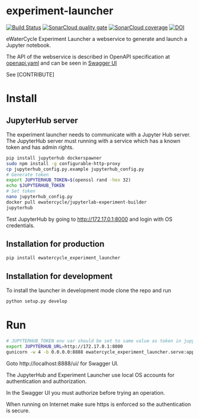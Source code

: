 # experiment-launcher

[![Build Status](https://travis-ci.org/eWaterCycle/experiment-launcher.svg?branch=master)](https://travis-ci.org/eWaterCycle/experiment-launcher)
[![SonarCloud quality gate](https://sonarcloud.io/api/project_badges/measure?project=experiment-launcher&metric=alert_status)](https://sonarcloud.io/dashboard?id=experiment-launcher)
[![SonarCloud coverage](https://sonarcloud.io/api/project_badges/measure?project=experiment-launcher&metric=coverage)](https://sonarcloud.io/component_measures?id=experiment-launcher&metric=coverage)
[![DOI](https://zenodo.org/badge/DOI/10.5281/zenodo.1453264.svg)](https://doi.org/10.5281/zenodo.1453264)

eWaterCycle Experiment Launcher a webservice to generate and launch a Jupyter notebook.

The API of the webservice is described in OpenAPI specification at [openapi.yaml](https://github.com/eWaterCycle/experiment-launcher/blob/master/ewatercycle_experiment_launcher/swagger.yaml) and can be seen in [Swagger UI](http://petstore.swagger.io/?url=https://raw.githubusercontent.com/eWaterCycle/experiment-launcher/master/ewatercycle_experiment_launcher/openapi.yaml)

See [CONTRIBUTE]

# Install

## JupyterHub server

The experiment launcher needs to communicate with a Jupyter Hub server.
The JupyterHub server must running with a service which has a known token and has admin rights.

```bash
pip install jupyterhub dockerspawner
sudo npm install -g configurable-http-proxy
cp jupyterhub_config.py.example jupyterhub_config.py
# Generate token
export JUPYTERHUB_TOKEN=$(openssl rand -hex 32)
echo $JUPYTERHUB_TOKEN
# Set token
nano jupyterhub_config.py
docker pull ewatercycle/jupyterlab-experiment-builder
jupyterhub
```

Test JupyterHub by going to http://172.17.0.1:8000 and login with OS credentials.

## Installation for production

```bash
pip install ewatercycle_experiment_launcher
```

## Installation for development

To install the launcher in development mode clone the repo and run

```bash
python setup.py develop
```

# Run

```bash
# JUPYTERHUB_TOKEN env var should be set to same value as token in jupyterhub_config.py
export JUPYTERHUB_URL=http://172.17.0.1:8000
gunicorn -w 4 -b 0.0.0.0:8888 ewatercycle_experiment_launcher.serve:app
```

Goto http://localhost:8888/ui/ for Swagger UI.

The JupyterHub and Experiment Launcher use local OS accounts for authentication and authorization.

In the Swagger UI you must authorize before trying an operation.

When running on Internet make sure https is enforced so the authentication is secure.

